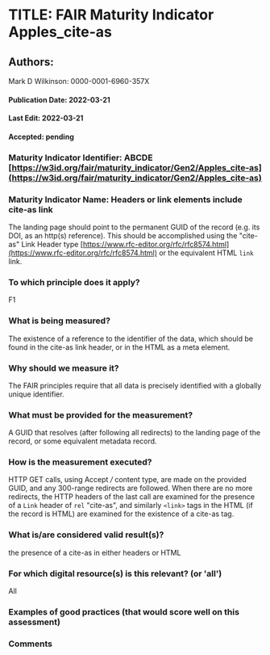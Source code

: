 # TITLE:  FAIR Maturity Indicator Apples_cite-as

## Authors: 
Mark D Wilkinson: 0000-0001-6960-357X

#### Publication Date: 2022-03-21
#### Last Edit: 2022-03-21
#### Accepted: pending


### Maturity Indicator Identifier: ABCDE [https://w3id.org/fair/maturity_indicator/Gen2/Apples_cite-as](https://w3id.org/fair/maturity_indicator/Gen2/Apples_cite-as)

### Maturity Indicator Name:   Headers or link elements include cite-as link

The landing page should point to the permanent GUID of the record (e.g. its DOI, as an http(s) reference).  This should be accomplished 
using the "cite-as" Link Header type [https://www.rfc-editor.org/rfc/rfc8574.html](https://www.rfc-editor.org/rfc/rfc8574.html) or the equivalent HTML `link` link.

### To which principle does it apply?
F1

### What is being measured?

The existence of a reference to the identifier of the data, which should be found in the cite-as link header, or in the HTML as a meta element.

### Why should we measure it?
The FAIR principles require that all data is precisely identified with a globally unique identifier.

### What must be provided for the measurement?
A GUID that resolves (after following all redirects) to the landing page of the record, or some equivalent metadata record.


### How is the measurement executed?
HTTP GET calls, using Accept */* content type, are made on the provided GUID, and any 300-range redirects are followed.  When there are no more redirects, 
the HTTP headers of the last call are examined for the presence of a `Link` header of `rel` "cite-as", and similarly `<link>` tags in the HTML (if the record is HTML)
are examined for the existence of a cite-as tag.

### What is/are considered valid result(s)?
the presence of a cite-as in either headers or HTML

### For which digital resource(s) is this relevant? (or 'all')
All

### Examples of good practices (that would score well on this assessment)


### Comments
